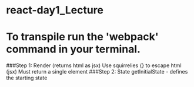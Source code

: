 # react-day1_Lecture

# To transpile run the 'webpack' command in your terminal.

###Step 1: Render (returns html as jsx)
  Use squirrelies {} to escape html (jsx)
  Must return a single element
###Step 2: State
  getInitialState - defines the starting state
